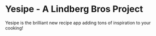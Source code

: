 # Yesipe - A Lindberg Bros Project
Yesipe is the brilliant new recipe app adding tons of inspiration to your cooking!